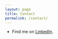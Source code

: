 ```yaml
---
layout: page
title: Contact
permalink: /contact/
---
```


- Find me on [LinkedIn](https://www.linkedin.com/in/shriman).
